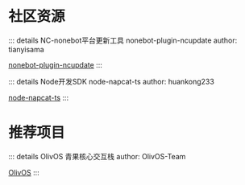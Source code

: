 # 社区资源

::: details NC-nonebot平台更新工具 nonebot-plugin-ncupdate
author: tianyisama

[nonebot-plugin-ncupdate](https://github.com/tianyisama/nonebot-plugin-ncupdate)
:::

::: details Node开发SDK node-napcat-ts
author: huankong233

[node-napcat-ts](https://github.com/huankong233/node-napcat-ts)
:::

# 推荐项目
::: details OlivOS 青果核心交互栈
author: OlivOS-Team

[OlivOS](https://github.com/OlivOS-Team/OlivOS)
:::
